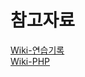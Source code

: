 # 참고자료
[Wiki-연습기록](https://github.com/JJine/C-task-exercise/wiki/연습-기록)
<br>
[Wiki-PHP](https://github.com/JJine/C-task-exercise/wiki/PHP)
